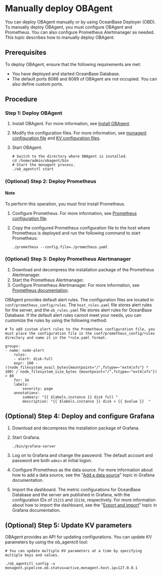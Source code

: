# Manually deploy OBAgent

You can deploy OBAgent manually or by using OceanBase Deployer (OBD). To manually deploy OBAgent, you must configure OBAgent and Prometheus. You can also configure Prometheus Alertmanager as needed. This topic describes how to manually deploy OBAgent.

## Prerequisites

To deploy OBAgent, ensure that the following requirements are met:

* You have deployed and started OceanBase Database.
* The default ports 8088 and 8089 of OBAgent are not occupied. You can also define custom ports.

## Procedure

### Step 1: Deploy OBAgent

1. Install OBAgent. 
   For more information, see [Install OBAgent](100.install-obagent.md).

2. Modify the configuration files. 
   For more information, see [monagent configuration file](../200.configuration-reference/200.monagent-configuration-file.md) and [KV configuration files](../200.configuration-reference/100.kv-configuration-file.md).

3. Start OBAgent.

   ```shell
   # Switch to the directory where OBAgent is installed.
   cd /home/admin/obagent/bin
   # Start the monagent process.
   ./ob_agentctl start
   ```

### (Optional) Step 2: Deploy Prometheus

  <main id="notice" type='explain'>
    <h4>Note</h4>
    <p>To perform this operation, you must first install Prometheus. </p>
  </main>

1. Configure Prometheus. 
   For more information, see [Prometheus configuration file](../200.configuration-reference/300.prometheus-configuration-file.md).
2. Copy the configured Prometheus configuration file to the host where Prometheus is deployed and run the following command to start Prometheus:

   ```shell
   ./prometheus --config.file=./prometheus.yaml
   ```

### (Optional) Step 3: Deploy Prometheus Alertmanager

1. Download and decompress the installation package of the Prometheus Alertmanager.
2. Start the Prometheus Alertmanager.
3. Configure Prometheus Alertmanager. 
   For more information, see [Prometheus documentation](https://www.prometheus.io/docs/alerting/latest/configuration/).

OBAgent provides default alert rules. The configuration files are located in `conf/prometheus_config/rules`. The `host_rules.yaml` file stores alert rules for the server, and the `ob_rules.yaml` file stores alert rules for OceanBase Database. If the default alert rules cannot meet your needs, you can customize the rules by using the following method:

```shell
# To add custom alert rules to the Prometheus configuration file, you must place the configuration file in the conf/prometheus_config/rules directory and name it in the *rule.yaml format.

groups:
- name: node-alert
    rules:
    - alert: disk-full
    expr: 100 - ((node_filesystem_avail_bytes{mountpoint="/",fstype=~"ext4|xfs"} * 100) / node_filesystem_size_bytes {mountpoint="/",fstype=~"ext4|xfs"}) > 80
    for: 1m
    labels:
        severity: page
    annotations:
        summary: "{{ $labels.instance }} disk full "
        description: "{{ $labels.instance }} disk > {{ $value }}  "
```

## (Optional) Step 4: Deploy and configure Grafana

1. Download and decompress the installation package of Grafana.
2. Start Grafana.

   ```shell
   ./bin/grafana-server
   ```

3. Log on to Grafana and change the password. 
   The default account and password are both `admin` at initial logon.
4. Configure Prometheus as the data source. 
   For more information about how to add a data source, see the "[Add a data source](https://grafana.com/docs/grafana/v7.5/datasources/add-a-data-source/)" topic in Grafana documentation.
5. Import the dashboard. 
   The metric configurations for OceanBase Database and the server are published in Grafana, with the configuration IDs of `15215` and `15216`, respectively. For more information about how to import the dashboard, see the "[Export and import](https://grafana.com/docs/grafana/v7.5/dashboards/export-import/)" topic in Grafana documentation.

## (Optional) Step 5: Update KV parameters

OBAgent provides an API for updating configurations. You can update KV parameters by using the ob_agentctl tool:

```shell
# You can update multiple KV parameters at a time by specifying multiple keys and values.

./ob_agentctl config -u monagent.pipeline.ob.status=active,monagent.host.ip=127.0.0.1
```
